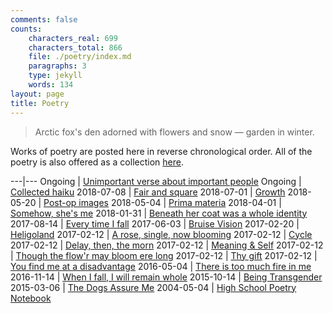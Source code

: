 ```yaml
---
comments: false
counts:
    characters_real: 699
    characters_total: 866
    file: ./poetry/index.md
    paragraphs: 3
    type: jekyll
    words: 134
layout: page
title: Poetry
---
```


<blockquote class="verse">Arctic fox's den
adorned with flowers and snow &mdash;
garden in winter.
</blockquote>

Works of poetry are posted here in reverse chronological order. All of the poetry is also offered as a collection [here](collected.pdf).

---|---
Ongoing    | [Unimportant verse about important people](important-people)
Ongoing    | [Collected haiku](haiku)
2018-07-08 | [Fair and square](fair-and-square)
2018-07-01 | [Growth](growth)
2018-05-20 | [Post-op images](post-op-images)
2018-05-04 | [Prima materia](prima-materia)
2018-04-01 | [Somehow, she's me](somehow-shes-me)
2018-01-31 | [Beneath her coat was a whole identity](beneath-her-coat-was-a-whole-identity)
2017-08-14 | [Every time I fall](every-time-i-fall)
2017-06-03 | [Bruise Vision](bruise-vision)
2017-02-20 | [Heligoland](heligoland)
2017-02-12 | [A rose, single, now blooming](a-rose-single-now-blooming)
2017-02-12 | [Cycle](cycle)
2017-02-12 | [Delay, then, the morn](delay-then-the-morn)
2017-02-12 | [Meaning &amp; Self](meaning-and-self)
2017-02-12 | [Though the flow'r may bloom ere long](though-the-flowr-may-bloom-ere-long)
2017-02-12 | [Thy gift](thy-gift)
2017-02-12 | [You find me at a disadvantage](you-find-me-at-a-disadvantage)
2016-05-04 | [There is too much fire in me](there-is-too-much-fire-in-me)
2016-11-14 | [When I fall, I will remain whole](when-i-fall-i-will-remain-whole)
2015-10-14 | [Being Transgender](being-transgender)
2015-03-06 | [The Dogs Assure Me](the-dogs-assure-me)
2004-05-04 | [High School Poetry Notebook](high-school-poetry-notebook)
